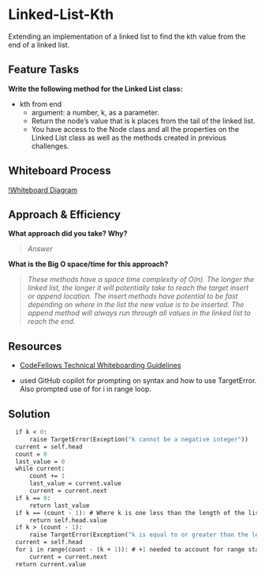 # Linked-List-Kth

Extending an implementation of a linked list to find the kth value from the end of a linked list.

## Feature Tasks

**Write the following method for the Linked List class:**

- kth from end
  - argument: a number, k, as a parameter.
  - Return the node’s value that is k places from the tail of the linked list.
  - You have access to the Node class and all the properties on the Linked List class as well as the methods created in previous challenges.

## Whiteboard Process

[!Whiteboard Diagram]()

## Approach & Efficiency

**What approach did you take? Why?**

>*Answer*

**What is the Big O space/time for this approach?**

>*These methods have a space time complexity of O(n). The longer the linked list, the longer it will potentially take to reach the target insert or append location.  The insert methods have potential to be fast depending on where in the list the new value is to be inserted. The append method will always run through all values in the linked list to reach the end.*

## Resources

- [CodeFellows Technical Whiteboarding Guidelines](https://codefellows.github.io/common_curriculum/challenges/code/whiteboarding)

- used GitHub copilot for prompting on syntax and how to use TargetError. Also prompted use of for i in range loop.

## Solution

```def kth_from_end(self, k):
  if k < 0:
      raise TargetError(Exception("k cannot be a negative integer"))
  current = self.head
  count = 0
  last_value = 0
  while current:
      count += 1
      last_value = current.value
      current = current.next
  if k == 0:
      return last_value
  if k == (count - 1): # Where k is one less than the length of the list
      return self.head.value
  if k > (count - 1):
      raise TargetError(Exception("k is equal to or greater than the length of the linked list"))
  current = self.head
  for i in range(count - (k + 1)): # +1 needed to account for range starting at 0
      current = current.next
  return current.value
  ```
